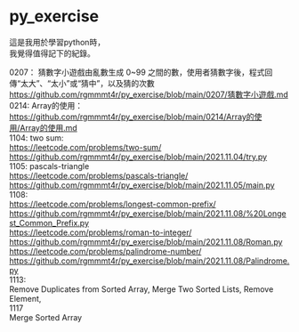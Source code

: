 # py_exercise   
這是我用於學習python時，  
我覺得值得記下的紀錄。    

 
0207： 
猜數字小遊戲由亂數生成 0~99 之間的數，使用者猜數字後，程式回傳“太大”、“太小”或“猜中”，以及猜的次數   
https://github.com/rgmmmt4r/py_exercise/blob/main/0207/猜數字小遊戲.md  
0214:
Array的使用：  
https://github.com/rgmmmt4r/py_exercise/blob/main/0214/Array的使用/Array的使用.md   
1104:
two sum:  
https://leetcode.com/problems/two-sum/  
https://github.com/rgmmmt4r/py_exercise/blob/main/2021.11.04/try.py  
1105:
pascals-triangle    
https://leetcode.com/problems/pascals-triangle/    
https://github.com/rgmmmt4r/py_exercise/blob/main/2021.11.05/main.py    
1108:  
https://leetcode.com/problems/longest-common-prefix/  
https://github.com/rgmmmt4r/py_exercise/blob/main/2021.11.08/%20Longest_Common_Prefix.py  
https://leetcode.com/problems/roman-to-integer/  
https://github.com/rgmmmt4r/py_exercise/blob/main/2021.11.08/Roman.py  
https://leetcode.com/problems/palindrome-number/  
https://github.com/rgmmmt4r/py_exercise/blob/main/2021.11.08/Palindrome.py   
1113:  
Remove Duplicates from Sorted Array, Merge Two Sorted Lists, Remove Element,  
1117  
Merge Sorted Array  

